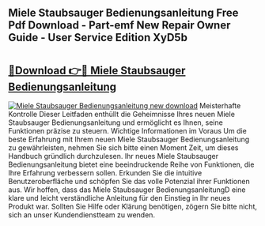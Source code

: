 ## Miele Staubsauger Bedienungsanleitung Free Pdf Download - Part-emf New Repair Owner Guide - User Service Edition XyD5b

# <h2><a href="http://df4i6l.blite.top/?on=Miele+Staubsauger+Bedienungsanleitung">🔗Download 👉🔴 Miele Staubsauger Bedienungsanleitung</a></h2>

[![Miele Staubsauger Bedienungsanleitung new download](https://i.imgur.com/lujVjoI.png)](http://df4i6l.blite.top/?on=Miele+Staubsauger+Bedienungsanleitung)
Meisterhafte Kontrolle Dieser Leitfaden enthüllt die Geheimnisse Ihres neuen Miele Staubsauger Bedienungsanleitung und ermöglicht es Ihnen, seine Funktionen präzise zu steuern. Wichtige Informationen im Voraus Um die beste Erfahrung mit Ihrem neuen Miele Staubsauger Bedienungsanleitung zu gewährleisten, nehmen Sie sich bitte einen Moment Zeit, um dieses Handbuch gründlich durchzulesen. Ihr neues Miele Staubsauger Bedienungsanleitung bietet eine beeindruckende Reihe von Funktionen, die Ihre Erfahrung verbessern sollen. Erkunden Sie die intuitive Benutzeroberfläche und schöpfen Sie das volle Potenzial ihrer Funktionen aus. Wir hoffen, dass das Miele Staubsauger BedienungsanleitungD eine klare und leicht verständliche Anleitung für den Einstieg in Ihr neues Produkt war. Sollten Sie Hilfe oder Klärung benötigen, zögern Sie bitte nicht, sich an unser Kundendienstteam zu wenden.
